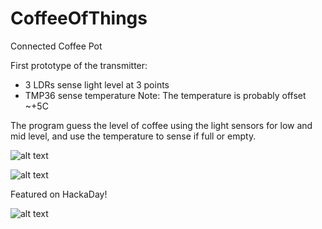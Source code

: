 # CoffeeOfThings
Connected Coffee Pot

First prototype of the transmitter:
- 3 LDRs sense light level at 3 points 
- TMP36 sense temperature 
Note: The temperature is probably offset ~+5C

The program guess the level of coffee using the light sensors for low and mid level, and use the temperature to sense if full or empty.


![alt text](https://cdn.hackaday.io/images/9278711425676073200.jpg)

![alt text](https://cdn.hackaday.io/images/9513271425676197974.jpg)

Featured on HackaDay!

![alt text](https://cdn.hackaday.io/images/3651311471112470908.jpg)
